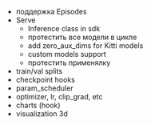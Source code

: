 - поддержка Episodes
- Serve
    + Inference class in sdk
    + протестить все модели в цикле
    + add zero_aux_dims for Kitti models
    - custom models support
    - протестить применялку
- train/val splits
- checkpoint hooks
- param_scheduler
- optimizer, lr, clip_grad, etc
- charts (hook)
- visualization 3d

